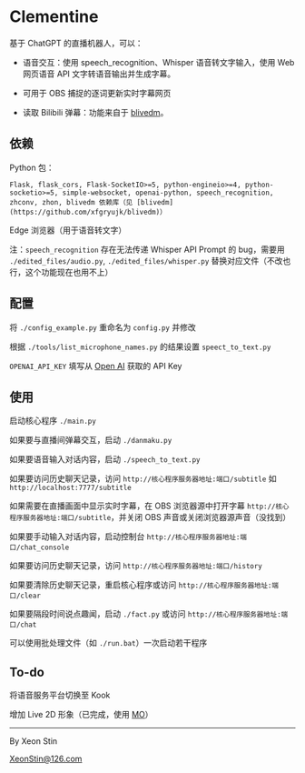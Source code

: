 # Clementine

基于 ChatGPT 的直播机器人，可以：

* 语音交互：使用 speech_recognition、Whisper 语音转文字输入，使用 Web 网页语音 API 文字转语音输出并生成字幕。

* 可用于 OBS 捕捉的逐词更新实时字幕网页

* 读取 Bilibili 弹幕：功能来自于 [blivedm](https://github.com/xfgryujk/blivedm)。

## 依赖

Python 包：

    Flask, flask_cors, Flask-SocketIO>=5, python-engineio>=4, python-socketio>=5, simple-websocket, openai-python, speech_recognition, zhconv, zhon, blivedm 依赖库（见 [blivedm](https://github.com/xfgryujk/blivedm)）

Edge 浏览器（用于语音转文字）

注：`speech_recognition` 存在无法传递 Whisper API Prompt 的 bug，需要用 `./edited_files/audio.py`, `./edited_files/whisper.py` 替换对应文件（不改也行，这个功能现在也用不上）

## 配置

将 `./config_example.py` 重命名为 `config.py` 并修改

根据 `./tools/list_microphone_names.py` 的结果设置 `speect_to_text.py`

`OPENAI_API_KEY` 填写从 [Open AI](https://platform.openai.com/account/api-keys) 获取的 API Key

## 使用

启动核心程序 `./main.py`

如果要与直播间弹幕交互，启动 `./danmaku.py`

如果要语音输入对话内容，启动 `./speech_to_text.py`

如果要访问历史聊天记录，访问 `http://核心程序服务器地址:端口/subtitle` 如 `http://localhost:7777/subtitle`

如果需要在直播画面中显示实时字幕，在 OBS 浏览器源中打开字幕 `http://核心程序服务器地址:端口/subtitle`，并关闭 OBS 声音或关闭浏览器源声音（没找到）

如果要手动输入对话内容，启动控制台 `http://核心程序服务器地址:端口/chat_console`

如果要访问历史聊天记录，访问 `http://核心程序服务器地址:端口/history`

如果要清除历史聊天记录，重启核心程序或访问 `http://核心程序服务器地址:端口/clear`

如果要隔段时间说点趣闻，启动 `./fact.py` 或访问 `http://核心程序服务器地址:端口/chat`

可以使用批处理文件（如 `./run.bat`）一次启动若干程序

## To-do

将语音服务平台切换至 Kook

增加 Live 2D 形象（已完成，使用 [MO](https://www.bilibili.com/video/BV1Sj411T7Mc)）

---

By Xeon Stin

XeonStin@126.com
